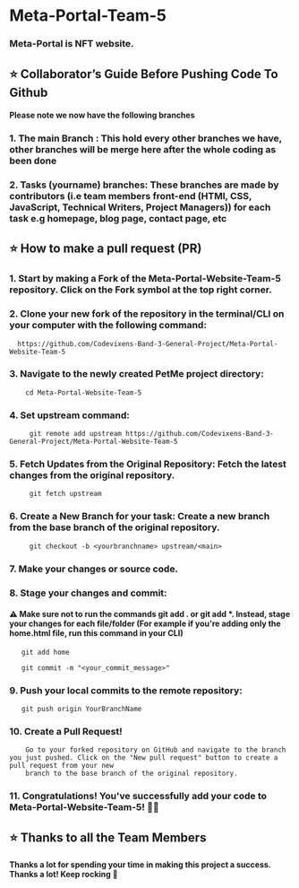 # Meta-Portal-Team-5

### Meta-Portal is NFT website.

## ⭐  Collaborator’s Guide Before Pushing Code To Github

#### Please note we now have the following branches

### 1. The main Branch : This hold every other branches we have, other branches will be merge here after the whole coding as been done

### 2. Tasks (yourname) branches: These branches are made by contributors (i.e team members front-end (HTMl, CSS, JavaScript, Technical Writers, Project Managers)) for each task e.g homepage, blog page, contact page, etc

## ⭐  How to make a pull request (PR)
### 1. Start by making a Fork of the Meta-Portal-Website-Team-5 repository. Click on the Fork symbol at the top right corner.

### 2. Clone your new fork of the repository in the terminal/CLI on your computer with the following command:

      https://github.com/Codevixens-Band-3-General-Project/Meta-Portal-Website-Team-5

### 3. Navigate to the newly created PetMe project directory:
        cd Meta-Portal-Website-Team-5

 ### 4. Set upstream command:

         git remote add upstream https://github.com/Codevixens-Band-3-General-Project/Meta-Portal-Website-Team-5
         
### 5. Fetch Updates from the Original Repository: Fetch the latest changes from the original repository.
         git fetch upstream

###  6. Create a New Branch for your task: Create a new branch from the base branch of the original repository.
         git checkout -b <yourbranchname> upstream/<main>

 ### 7. Make your changes or source code.

 ### 8.  Stage your changes and commit:

 #### ⚠️ Make sure not to run the commands git add . or git add *. Instead, stage your changes for each file/folder (For example if you're adding only the home.html file, run this command in your CLI)

       git add home

       git commit -m "<your_commit_message>"

 ### 9. Push your local commits to the remote repository:

       git push origin YourBranchName

 ### 10. Create a Pull Request!
        Go to your forked repository on GitHub and navigate to the branch you just pushed. Click on the "New pull request" button to create a pull request from your new 
        branch to the base branch of the original repository.

 ### 11. Congratulations! You've successfully add your code to Meta-Portal-Website-Team-5! 🙌🏼


 ## ⭐  Thanks to all the Team Members

 #### Thanks a lot for spending your time in making this project a success. Thanks a lot! Keep rocking 🍻

 

